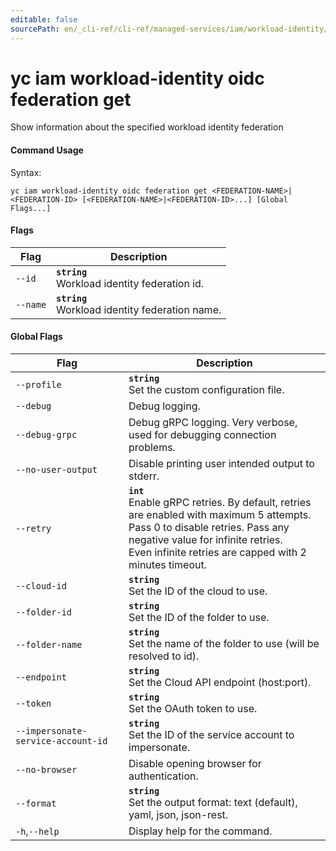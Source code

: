 ```yaml
---
editable: false
sourcePath: en/_cli-ref/cli-ref/managed-services/iam/workload-identity/oidc/federation/get.md
---
```


# yc iam workload-identity oidc federation get

Show information about the specified workload identity federation

#### Command Usage

Syntax: 

`yc iam workload-identity oidc federation get <FEDERATION-NAME>|<FEDERATION-ID> [<FEDERATION-NAME>|<FEDERATION-ID>...] [Global Flags...]`

#### Flags

| Flag | Description |
|----|----|
|`--id`|<b>`string`</b><br/>Workload identity federation id.|
|`--name`|<b>`string`</b><br/>Workload identity federation name.|

#### Global Flags

| Flag | Description |
|----|----|
|`--profile`|<b>`string`</b><br/>Set the custom configuration file.|
|`--debug`|Debug logging.|
|`--debug-grpc`|Debug gRPC logging. Very verbose, used for debugging connection problems.|
|`--no-user-output`|Disable printing user intended output to stderr.|
|`--retry`|<b>`int`</b><br/>Enable gRPC retries. By default, retries are enabled with maximum 5 attempts.<br/>Pass 0 to disable retries. Pass any negative value for infinite retries.<br/>Even infinite retries are capped with 2 minutes timeout.|
|`--cloud-id`|<b>`string`</b><br/>Set the ID of the cloud to use.|
|`--folder-id`|<b>`string`</b><br/>Set the ID of the folder to use.|
|`--folder-name`|<b>`string`</b><br/>Set the name of the folder to use (will be resolved to id).|
|`--endpoint`|<b>`string`</b><br/>Set the Cloud API endpoint (host:port).|
|`--token`|<b>`string`</b><br/>Set the OAuth token to use.|
|`--impersonate-service-account-id`|<b>`string`</b><br/>Set the ID of the service account to impersonate.|
|`--no-browser`|Disable opening browser for authentication.|
|`--format`|<b>`string`</b><br/>Set the output format: text (default), yaml, json, json-rest.|
|`-h`,`--help`|Display help for the command.|
